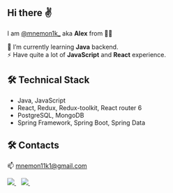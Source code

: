 ## Hi there ✌

<p>
  I am <a href="https://www.instagram.com/mnemon1k_">@mnemon1k_</a> aka <b>Alex</b> from 💙💛
</p>

🌱 I’m currently learning **Java** backend.<br/> ⚡ Have quite a lot of **JavaScript** and **React** experience.<br/>


## 🛠 Technical Stack
*   Java, JavaScript
*   React, Redux, Redux-toolkit, React router 6
*   PostgreSQL, MongoDB
*   Spring Framework, Spring Boot, Spring Data


## 🛠 Contacts

📫 mnemon11k1@gmail.com

<p>
   <a href="https://t.me/mnemon1k" target="_blank">
    <img src="https://img.shields.io/badge/Telegram-2CA5E0?style=for-the-badge&logo=telegram&logoColor=white" />        
  </a>&nbsp;&nbsp;
  <a href="https://www.linkedin.com/in/mnemon1k/" target="_blank">
    <img src="https://img.shields.io/badge/linkedin-%230077B5.svg?&style=for-the-badge&logo=linkedin&logoColor=white" />
  </a>&nbsp;&nbsp;
</p>

<!--
**Mnemon1k/Mnemon1k** is a ✨ _special_ ✨ repository because its `README.md` (this file) appears on your GitHub profile.

Here are some ideas to get you started:

- 🔭 I’m currently working on ...
- 🌱 I’m currently learning ...
- 👯 I’m looking to collaborate on ...
- 🤔 I’m looking for help with ...
- 💬 Ask me about ...
- 📫 How to reach me: ...
- 😄 Pronouns: ...
- ⚡ Fun fact: ...
-->

